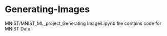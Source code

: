 # Generating-Images
MNIST/MNIST_ML_project_Generating Images.ipynb file contains code for MNIST Data

